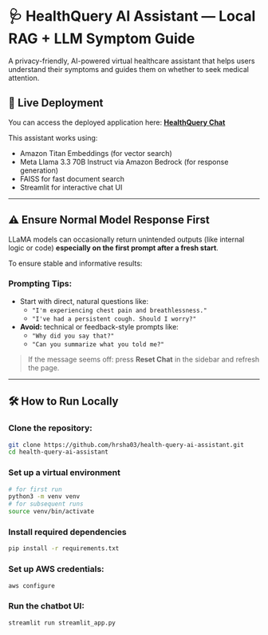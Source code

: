 # 🩺 HealthQuery AI Assistant — Local RAG + LLM Symptom Guide

A privacy-friendly, AI-powered virtual healthcare assistant that helps users understand their symptoms and guides them on whether to seek medical attention.
## 🚀 Live Deployment

You can access the deployed application here: [**HealthQuery Chat**](https://hrsha03-health-query-ai-assistant-streamlit-app-islgec.streamlit.app/)

This assistant works using:
- Amazon Titan Embeddings (for vector search)
- Meta Llama 3.3 70B Instruct via Amazon Bedrock (for response generation)
- FAISS for fast document search
- Streamlit for interactive chat UI

---

## ⚠️ Ensure Normal Model Response First

LLaMA models can occasionally return unintended outputs (like internal logic or code) **especially on the first prompt after a fresh start**.

To ensure stable and informative results:

###  Prompting Tips:
- Start with direct, natural questions like:
  - `"I'm experiencing chest pain and breathlessness."`
  - `"I've had a persistent cough. Should I worry?"`
- **Avoid:** technical or feedback-style prompts like:
  - `"Why did you say that?"`
  - `"Can you summarize what you told me?"`

> If the message seems off: press **Reset Chat** in the sidebar and refresh the page.

---

## 🛠 How to Run Locally

 ### Clone the repository:
```bash
git clone https://github.com/hrsha03/health-query-ai-assistant.git
cd health-query-ai-assistant
```
 ### Set up a virtual environment
```bash
# for first run
python3 -m venv venv
# for subsequent runs
source venv/bin/activate 
```
 ### Install required dependencies
```bash
pip install -r requirements.txt
```
 ### Set up AWS credentials:
```bash
aws configure
```
 ### Run the chatbot UI:
```bash
streamlit run streamlit_app.py
```


